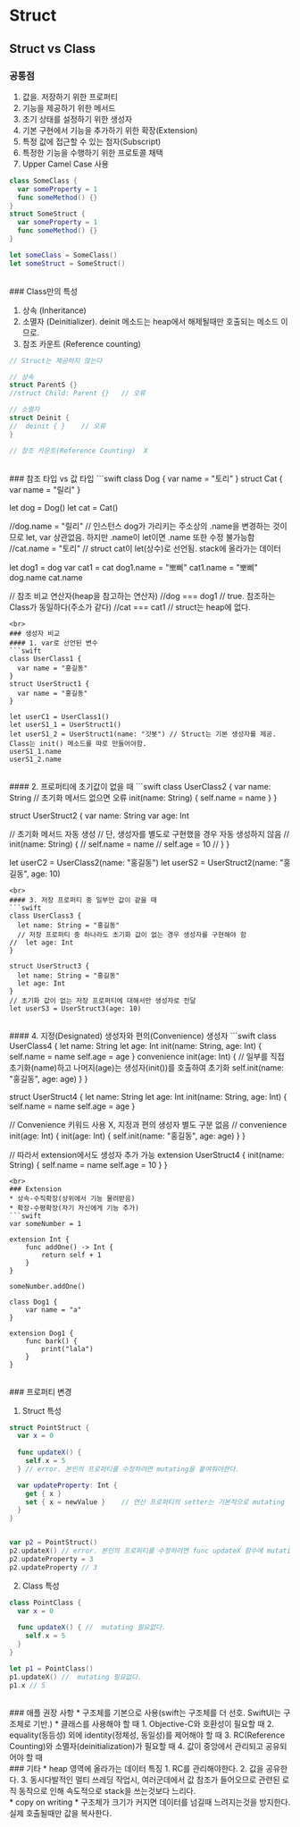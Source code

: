 # Struct

## Struct vs Class

### 공통점

1. 값을. 저장하기 위한 프로퍼티
2. 기능을 제공하기 위한 메서드
3. 초기 상태를 설정하기 위한 생성자
4. 기본 구현에서 기능을 추가하기 위한 확장(Extension)
5. 특정 값에 접근할 수 있는 첨자(Subscript)
6. 특정한 기능을 수행하기 위한 프로토콜 채택
7. Upper Camel Case 사용
```swift
class SomeClass {
  var someProperty = 1
  func someMethod() {}
}
struct SomeStruct {
  var someProperty = 1
  func someMethod() {}
}

let someClass = SomeClass()
let someStruct = SomeStruct()
```
<br>
### Class만의 특성

1. 상속 (Inheritance)
2. 소멸자 (Deinitializer). deinit 메소드는 heap에서 해제될때만 호출되는 메소드 이므로.
3. 참조 카운트 (Reference counting)
```swift
// Struct는 제공하지 않는다

// 상속
struct ParentS {}
//struct Child: Parent {}   // 오류

// 소멸자
struct Deinit {
//  deinit { }    // 오류
}

// 참조 카운트(Reference Counting)  X
```
<br>
### 참조 타입 vs 값 타입
```swift
class Dog {
  var name = "토리"
}
struct Cat {
  var name = "릴리"
}

let dog = Dog()
let cat = Cat()

//dog.name = "릴리" // 인스턴스 dog가 가리키는 주소상의 .name을 변경하는 것이므로 let, var 상관없음. 하지만 .name이 let이면 .name 또한 수정 불가능함
//cat.name = "토리" // struct cat이 let(상수)로 선언됨. stack에 올라가는 데이터


let dog1 = dog
var cat1 = cat
dog1.name = "뽀삐"
cat1.name = "뽀삐"
dog.name
cat.name

// 참조 비교 연산자(heap을 참고하는 연산자)
//dog === dog1 // true. 참조하는 Class가 동일하다(주소가 같다)
//cat === cat1 // struct는 heap에 없다.
```
<br>
### 생성자 비교
#### 1. var로 선언된 변수
```swift
class UserClass1 {
  var name = "홍길동"
}
struct UserStruct1 {
  var name = "홍길동"
}

let userC1 = UserClass1()
let userS1_1 = UserStruct1()
let userS1_2 = UserStruct1(name: "깃봇") // Struct는 기본 생성자를 제공. Class는 init() 메소드를 따로 만들어야함.
userS1_1.name
userS1_2.name
```
<br>
#### 2. 프로퍼티에 초기값이 없을 때
```swift
class UserClass2 {
  var name: String
  // 초기화 메서드 없으면 오류
  init(name: String) { self.name = name }
}

struct UserStruct2 {
  var name: String
  var age: Int
  
  // 초기화 메서드 자동 생성
  // 단, 생성자를 별도로 구현했을 경우 자동 생성하지 않음
//  init(name: String) {
//    self.name = name
//    self.age = 10
//  }
}

let userC2 = UserClass2(name: "홍길동")
let userS2 = UserStruct2(name: "홍길동", age: 10)
```
<br>
#### 3. 저장 프로퍼티 중 일부만 값이 같을 때
```swift
class UserClass3 {
  let name: String = "홍길동"
  // 저장 프로퍼티 중 하나라도 초기화 값이 없는 경우 생성자를 구현해야 함
//  let age: Int
}

struct UserStruct3 {
  let name: String = "홍길동"
  let age: Int
}
// 초기화 값이 없는 저장 프로퍼티에 대해서만 생성자로 전달
let userS3 = UserStruct3(age: 10)
```
<br>
#### 4. 지정(Designated) 생성자와 편의(Convenience) 생성자
```swift
class UserClass4 {
  let name: String
  let age: Int
  init(name: String, age: Int) {
    self.name = name
    self.age = age
  }
  convenience init(age: Int) { // 일부를 직접 초기화(name)하고 나머지(age)는 생성자(init())를 호출하여 초기화
    self.init(name: "홍길동", age: age)
  }
}

struct UserStruct4 {
  let name: String
  let age: Int
  init(name: String, age: Int) {
    self.name = name
    self.age = age
  }
  
  // Convenience 키워드 사용 X, 지정과 편의 생성자 별도 구분 없음
//  convenience init(age: Int) {
  init(age: Int) {
    self.init(name: "홍길동", age: age)
  }
}

// 따라서 extension에서도 생성자 추가 가능
extension UserStruct4 {
  init(name: String) {
    self.name = name
    self.age = 10
  }
}
```
<br>
### Extension
* 상속-수직확장(상위에서 기능 물려받음)
* 확장-수평확장(자기 자신에게 기능 추가)
```swift
var someNumber = 1

extension Int {
    func addOne() -> Int {
        return self + 1
    }
}

someNumber.addOne()

class Dog1 {
    var name = "a"
}

extension Dog1 {
    func bark() {
        print("lala")
    }
}
```
<br>
### 프로퍼티 변경

1. Struct 특성

```swift
struct PointStruct {
  var x = 0
  
  func updateX() {
    self.x = 5
  } // error. 본인의 프로퍼티를 수정하려면 mutating을 붙여줘야한다.

  var updateProperty: Int {
    get { x }
    set { x = newValue }    // 연산 프로퍼티의 setter는 기본적으로 mutating
  }
}


var p2 = PointStruct()
p2.updateX() // error. 본인의 프로퍼티를 수정하려면 func updateX 함수에 mutating을 붙여줘야한다.
p2.updateProperty = 3 
p2.updateProperty // 3
```
2. Class 특성
```swift
class PointClass {
  var x = 0
  
  func updateX() { //  mutating 필요없다.
    self.x = 5
  }
}

let p1 = PointClass()
p1.updateX() //  mutating 필요없다.
p1.x // 5
```
<br>
### 애플 권장 사항
* 구조체를 기본으로 사용(swift는 구조체를 더 선호. SwiftUI는 구조체로 기반.)
* 클래스를 사용해야 할 때
  1. Objective-C와 호환성이 필요할 때
  2. equality(동등성) 외에 identity(정체성, 동일성)를 제어해야 할 때
  3. RC(Reference Counting)와 소멸자(deinitialization)가 필요할 때
  4. 값이 중앙에서 관리되고 공유되어야 할 때
<br>
### 기타
* heap 영역에 올라가는 데이터 특징
  1. RC를 관리해야한다.
  2. 값을 공유한다.
  3. 동시다발적인 멀티 쓰레딩 작업시, 여러군데에서 값 참조가 들어오므로 관련된 로직 동작으로 인해 속도적으로 stack을 쓰는것보다 느리다.
<br>
* copy on writing
  * 구조체가 크기가 커지면 데이터를 넘길때 느려지는것을 방지한다. 실제 호출될때만 값을 복사한다.


